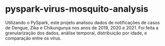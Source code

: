 # pyspark-virus-mosquito-analysis
Utilizando o PySpark, este projeto analisou dados de notificações de casos de Dengue, Zika e Chikungunya nos anos de 2019, 2020 e 2021. Foi feita a granularização dos dados, análise temporal, distribuição por idade, e comparação entre os vírus.
